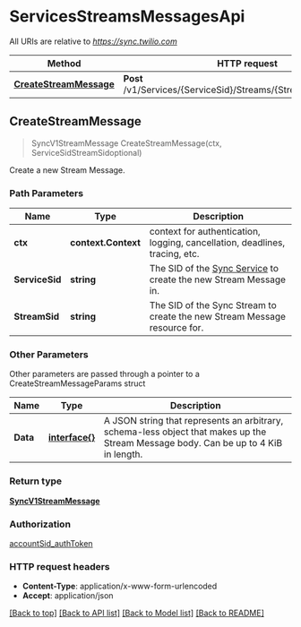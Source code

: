 # ServicesStreamsMessagesApi

All URIs are relative to *https://sync.twilio.com*

Method | HTTP request | Description
------------- | ------------- | -------------
[**CreateStreamMessage**](ServicesStreamsMessagesApi.md#CreateStreamMessage) | **Post** /v1/Services/{ServiceSid}/Streams/{StreamSid}/Messages | 



## CreateStreamMessage

> SyncV1StreamMessage CreateStreamMessage(ctx, ServiceSidStreamSidoptional)



Create a new Stream Message.

### Path Parameters


Name | Type | Description
------------- | ------------- | -------------
**ctx** | **context.Context** | context for authentication, logging, cancellation, deadlines, tracing, etc.
**ServiceSid** | **string** | The SID of the [Sync Service](https://www.twilio.com/docs/sync/api/service) to create the new Stream Message in.
**StreamSid** | **string** | The SID of the Sync Stream to create the new Stream Message resource for.

### Other Parameters

Other parameters are passed through a pointer to a CreateStreamMessageParams struct


Name | Type | Description
------------- | ------------- | -------------
**Data** | [**interface{}**](interface{}.md) | A JSON string that represents an arbitrary, schema-less object that makes up the Stream Message body. Can be up to 4 KiB in length.

### Return type

[**SyncV1StreamMessage**](SyncV1StreamMessage.md)

### Authorization

[accountSid_authToken](../README.md#accountSid_authToken)

### HTTP request headers

- **Content-Type**: application/x-www-form-urlencoded
- **Accept**: application/json

[[Back to top]](#) [[Back to API list]](../README.md#documentation-for-api-endpoints)
[[Back to Model list]](../README.md#documentation-for-models)
[[Back to README]](../README.md)


